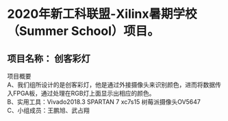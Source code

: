 # 2020年新工科联盟-Xilinx暑期学校（Summer School）项目。
项目名称： 创客彩灯
---------
项目概要<br>
A、我们组所设计的是创客彩灯，他是通过外接摄像头来识别颜色，进而将数据传入FPGA板，通过处理在RGB灯上面显示出相应的颜色。<br>
B、实用工具：Vivado2018.3 SPARTAN 7 xc7s15 树莓派摄像头OV5647<br>
C、小组成员：王鹏旭、武占翔<br>
